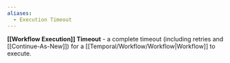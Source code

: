 ```yaml
---
aliases:
  - Execution Timeout
---
```

**[[Workflow Execution]] Timeout** - a complete timeout (including retries and [[Continue-As-New]]) for a [[Temporal/Workflow/Workflow|Workflow]] to execute.
